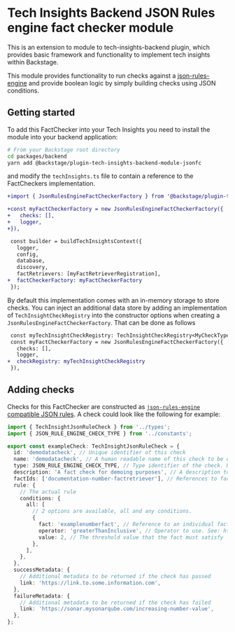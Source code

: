 # Tech Insights Backend JSON Rules engine fact checker module

This is an extension to module to tech-insights-backend plugin, which provides basic framework and functionality to implement tech insights within Backstage.

This module provides functionality to run checks against a [json-rules-engine](https://github.com/CacheControl/json-rules-engine) and provide boolean logic by simply building checks using JSON conditions.

## Getting started

To add this FactChecker into your Tech Insights you need to install the module into your backend application:

```bash
# From your Backstage root directory
cd packages/backend
yarn add @backstage/plugin-tech-insights-backend-module-jsonfc
```

and modify the `techInsights.ts` file to contain a reference to the FactCheckers implementation.

```diff
+import { JsonRulesEngineFactCheckerFactory } from '@backstage/plugin-tech-insights-backend-module-jsonfc';

+const myFactCheckerFactory = new JsonRulesEngineFactCheckerFactory({
+   checks: [],
+   logger,
+}),

 const builder = buildTechInsightsContext({
   logger,
   config,
   database,
   discovery,
   factRetrievers: [myFactRetrieverRegistration],
+  factCheckerFactory: myFactCheckerFactory
 });
```

By default this implementation comes with an in-memory storage to store checks. You can inject an additional data store by adding an implementation of `TechInsightCheckRegistry` into the constructor options when creating a `JsonRulesEngineFactCheckerFactory`. That can be done as follows

```diff
 const myTechInsightCheckRegistry: TechInsightCheckRegistry<MyCheckType> = // snip
 const myFactCheckerFactory = new JsonRulesEngineFactCheckerFactory({
   checks: [],
   logger,
+  checkRegistry: myTechInsightCheckRegistry
 }),

```

## Adding checks

Checks for this FactChecker are constructed as [`json-rules-engine` compatible JSON rules](https://github.com/CacheControl/json-rules-engine/blob/master/docs/rules.md#conditions). A check could look like the following for example:

```ts
import { TechInsightJsonRuleCheck } from '../types';
import { JSON_RULE_ENGINE_CHECK_TYPE } from '../constants';

export const exampleCheck: TechInsightJsonRuleCheck = {
  id: 'demodatacheck', // Unique identifier of this check
  name: 'demodatacheck', // A human readable name of this check to be displayed in the UI
  type: JSON_RULE_ENGINE_CHECK_TYPE, // Type identifier of the check. Used to run logic against, determine persistence option to use and render correct components on the UI
  description: 'A fact check for demoing purposes', // A description to be displayed in the UI
  factIds: ['documentation-number-factretriever'], // References to fact ids that this check uses. See documentation on FactRetrievers for more information on these
  rule: {
    // The actual rule
    conditions: {
      all: [
        // 2 options are available, all and any conditions.
        {
          fact: 'examplenumberfact', // Reference to an individual fact to check against
          operator: 'greaterThanInclusive', // Operator to use. See: https://github.com/CacheControl/json-rules-engine/blob/master/docs/rules.md#operators for more
          value: 2, // The threshold value that the fact must satisfy
        },
      ],
    },
  },
  successMetadata: {
    // Additional metadata to be returned if the check has passed
    link: 'https://link.to.some.information.com',
  },
  failureMetadata: {
    // Additional metadata to be returned if the check has failed
    link: 'https://sonar.mysonarqube.com/increasing-number-value',
  },
};
```
